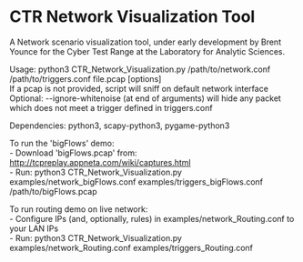 # CTR Network Visualization Tool

A Network scenario visualization tool, under early development by Brent Younce for
the Cyber Test Range at the Laboratory for Analytic Sciences.

Usage: python3 CTR_Network_Visualization.py /path/to/network.conf /path/to/triggers.conf file.pcap [options]<br />
  If a pcap is not provided, script will sniff on default network interface<br />
  Optional: --ignore-whitenoise (at end of arguments) will hide any packet which does not meet a trigger defined in triggers.conf

Dependencies: python3, scapy-python3, pygame-python3

To run the 'bigFlows' demo:<br />
	- Download 'bigFlows.pcap' from: http://tcpreplay.appneta.com/wiki/captures.html<br />
	- Run: python3 CTR_Network_Visualization.py examples/network_bigFlows.conf examples/triggers_bigFlows.conf /path/to/bigFlows.pcap

To run routing demo on live network:<br />
	- Configure IPs (and, optionally, rules) in examples/network_Routing.conf to your LAN IPs<br />
	- Run: python3 CTR_Network_Visualization.py examples/network_Routing.conf examples/triggers_Routing.conf
	

